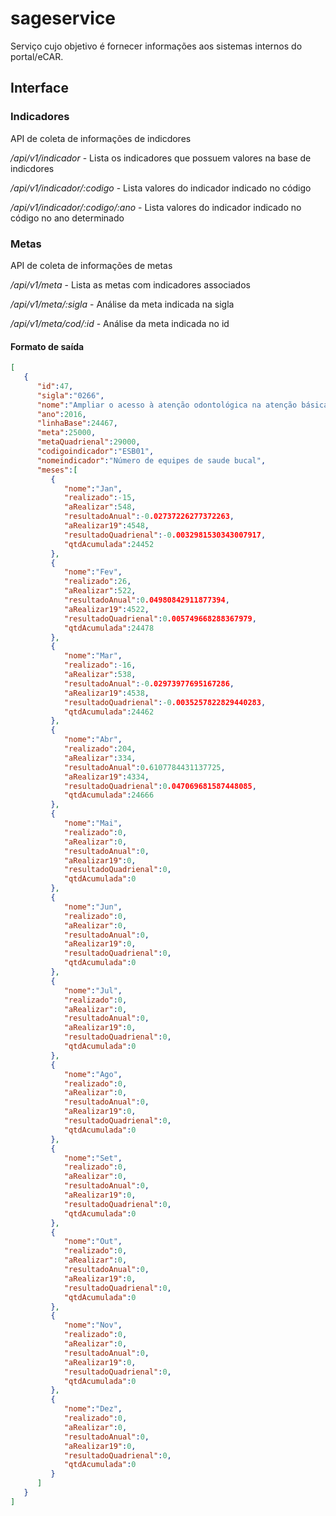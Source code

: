 # sageservice

Serviço cujo objetivo é fornecer informações aos sistemas internos do portal/eCAR.

## Interface

### Indicadores

API de coleta de informações de indicdores

*/api/v1/indicador* - Lista os indicadores que possuem valores na base de indicdores

*/api/v1/indicador/:codigo* - Lista valores do indicador indicado no código

*/api/v1/indicador/:codigo/:ano* - Lista valores do indicador indicado no código no ano determinado

### Metas

API de coleta de informações de metas

*/api/v1/meta* - Lista as metas com indicadores associados

*/api/v1/meta/:sigla* - Análise da meta indicada na sigla

*/api/v1/meta/cod/:id* - Análise da meta indicada no id

#### Formato de saída

```json
[  
   {  
      "id":47,
      "sigla":"0266",
      "nome":"Ampliar o acesso à atenção odontológica na atenção básica, passando para 29 mil equipes de saúde bucal implantadas. ",
      "ano":2016,
      "linhaBase":24467,
      "meta":25000,
      "metaQuadrienal":29000,
      "codigoindicador":"ESB01",
      "nomeindicador":"Número de equipes de saude bucal",
      "meses":[  
         {  
            "nome":"Jan",
            "realizado":-15,
            "aRealizar":548,
            "resultadoAnual":-0.02737226277372263,
            "aRealizar19":4548,
            "resultadoQuadrienal":-0.0032981530343007917,
            "qtdAcumulada":24452
         },
         {  
            "nome":"Fev",
            "realizado":26,
            "aRealizar":522,
            "resultadoAnual":0.04980842911877394,
            "aRealizar19":4522,
            "resultadoQuadrienal":0.005749668288367979,
            "qtdAcumulada":24478
         },
         {  
            "nome":"Mar",
            "realizado":-16,
            "aRealizar":538,
            "resultadoAnual":-0.02973977695167286,
            "aRealizar19":4538,
            "resultadoQuadrienal":-0.0035257822829440283,
            "qtdAcumulada":24462
         },
         {  
            "nome":"Abr",
            "realizado":204,
            "aRealizar":334,
            "resultadoAnual":0.6107784431137725,
            "aRealizar19":4334,
            "resultadoQuadrienal":0.047069681587448085,
            "qtdAcumulada":24666
         },
         {  
            "nome":"Mai",
            "realizado":0,
            "aRealizar":0,
            "resultadoAnual":0,
            "aRealizar19":0,
            "resultadoQuadrienal":0,
            "qtdAcumulada":0
         },
         {  
            "nome":"Jun",
            "realizado":0,
            "aRealizar":0,
            "resultadoAnual":0,
            "aRealizar19":0,
            "resultadoQuadrienal":0,
            "qtdAcumulada":0
         },
         {  
            "nome":"Jul",
            "realizado":0,
            "aRealizar":0,
            "resultadoAnual":0,
            "aRealizar19":0,
            "resultadoQuadrienal":0,
            "qtdAcumulada":0
         },
         {  
            "nome":"Ago",
            "realizado":0,
            "aRealizar":0,
            "resultadoAnual":0,
            "aRealizar19":0,
            "resultadoQuadrienal":0,
            "qtdAcumulada":0
         },
         {  
            "nome":"Set",
            "realizado":0,
            "aRealizar":0,
            "resultadoAnual":0,
            "aRealizar19":0,
            "resultadoQuadrienal":0,
            "qtdAcumulada":0
         },
         {  
            "nome":"Out",
            "realizado":0,
            "aRealizar":0,
            "resultadoAnual":0,
            "aRealizar19":0,
            "resultadoQuadrienal":0,
            "qtdAcumulada":0
         },
         {  
            "nome":"Nov",
            "realizado":0,
            "aRealizar":0,
            "resultadoAnual":0,
            "aRealizar19":0,
            "resultadoQuadrienal":0,
            "qtdAcumulada":0
         },
         {  
            "nome":"Dez",
            "realizado":0,
            "aRealizar":0,
            "resultadoAnual":0,
            "aRealizar19":0,
            "resultadoQuadrienal":0,
            "qtdAcumulada":0
         }
      ]
   }
]
```
